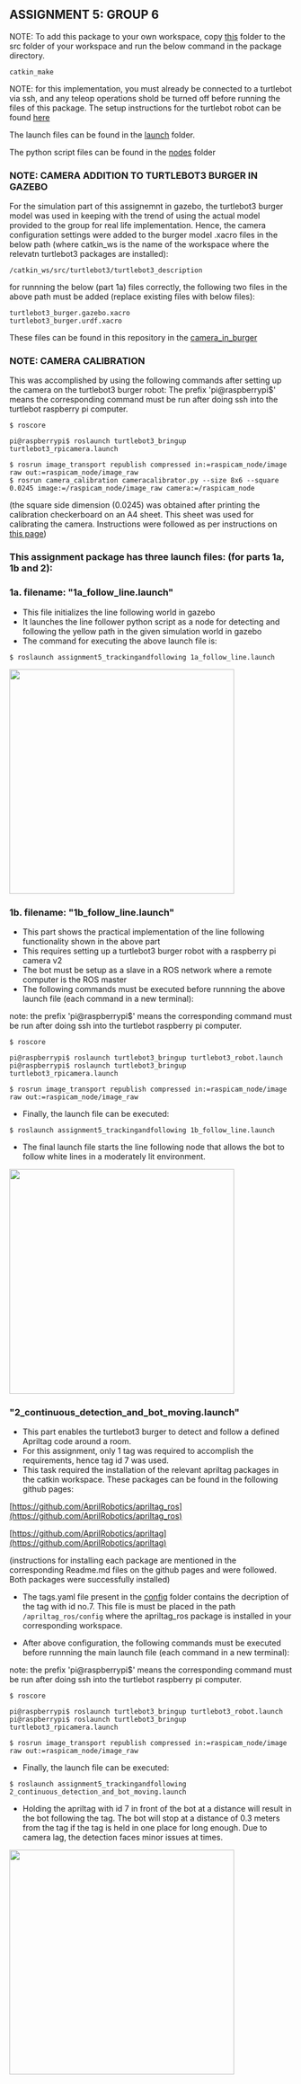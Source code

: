 ## ASSIGNMENT 5: GROUP 6

NOTE: To add this package to your own workspace, copy [this](https://github.com/shorane/ROS_Autonomous_TurtleBot/tree/master/AuE893_spring20_Shubham_Horane/src/assignment5_trackingandfollowing) folder to the src folder of your workspace and run the below command in the package directory.
```
catkin_make
```

NOTE: for this implementation, you must already be connected to a turtlebot via ssh, and any teleop operations shold be turned off before running the files of this package. The setup instructions for the turtlebot robot can be found [here](https://emanual.robotis.com/docs/en/platform/turtlebot3/overview/)

The launch files can be found in the [launch](https://github.com/shorane/ROS_Autonomous_TurtleBot/tree/master/AuE893_spring20_Shubham_Horane/src/assignment5_trackingandfollowing/launch) folder.

The python script files can be found in the [nodes](https://github.com/shorane/ROS_Autonomous_TurtleBot/tree/master/AuE893_spring20_Shubham_Horane/src/assignment5_trackingandfollowing/nodes) folder

### NOTE: CAMERA ADDITION TO TURTLEBOT3 BURGER IN GAZEBO

For the simulation part of this assignemnt in gazebo, the turtlebot3 burger model was used in keeping with the trend of using the actual model provided to the group for real life implementation. Hence, the camera configuration settings were added to the burger model .xacro files in the below path (where catkin_ws is the name of the workspace where the relevatn turtlebot3 packages are installed):
```
/catkin_ws/src/turtlebot3/turtlebot3_description
```
for runnning the below (part 1a) files correctly, the following two files in the above path must be added (replace existing files with below files):
```
turtlebot3_burger.gazebo.xacro
turtlebot3_burger.urdf.xacro
```
These files can be found in this repository in the [camera_in_burger](https://github.com/shorane/ROS_Autonomous_TurtleBot/tree/master/AuE893_spring20_Shubham_Horane/src/assignment5_trackingandfollowing/camera_in_burger)

### NOTE: CAMERA CALIBRATION

This was accomplished by using the following commands after setting up the camera on the turtlebot3 burger robot:
The prefix 'pi@raspberrypi$' means the corresponding command must be run after doing ssh into the turtlebot raspberry pi computer.
```
$ roscore
```
```
pi@raspberrypi$ roslaunch turtlebot3_bringup turtlebot3_rpicamera.launch
```
```
$ rosrun image_transport republish compressed in:=raspicam_node/image raw out:=raspicam_node/image_raw 
$ rosrun camera_calibration cameracalibrator.py --size 8x6 --square 0.0245 image:=/raspicam_node/image_raw camera:=/raspicam_node
```
(the square side dimension (0.0245) was obtained after printing the calibration checkerboard on an A4 sheet. This sheet was used for calibrating the camera. Instructions were followed as per instructions on [this page](http://wiki.ros.org/camera_calibration))

### This assignment package has three launch files: (for parts 1a, 1b and 2):

### 1a. filename: "1a_follow_line.launch"

- This file initializes the line following world in gazebo
- It launches the line follower python script as a node for detecting and following the yellow path in the given simulation world in gazebo
- The command for executing the above launch file is:
```
$ roslaunch assignment5_trackingandfollowing 1a_follow_line.launch 
```
<img src="https://github.com/shorane/ROS_Autonomous_TurtleBot/blob/master/AuE893_spring20_Shubham_Horane/src/assignment5_trackingandfollowing/videos/AuE893-Assignment-5-Part-1a-Line.gif" height="400" />

### 1b. filename: "1b_follow_line.launch"

- This part shows the practical implementation of the line following functionality shown in the above part
- This requires setting up a turtlebot3 burger robot with a raspberry pi camera v2 
- The bot must be setup as a slave in a ROS network where a remote computer is the ROS master
- The following commands must be executed before runnning the above launch file (each command in a new terminal):

note: the prefix 'pi@raspberrypi$' means the corresponding command must be run after doing ssh into the turtlebot raspberry pi computer.
```
$ roscore
```
```
pi@raspberrypi$ roslaunch turtlebot3_bringup turtlebot3_robot.launch
pi@raspberrypi$ roslaunch turtlebot3_bringup turtlebot3_rpicamera.launch
```
```
$ rosrun image_transport republish compressed in:=raspicam_node/image raw out:=raspicam_node/image_raw
```
- Finally, the launch file can be executed: 
```
$ roslaunch assignment5_trackingandfollowing 1b_follow_line.launch 
```
- The final launch file starts the line following node that allows the bot to follow white lines in a moderately lit environment.
<img src="https://github.com/shorane/ROS_Autonomous_TurtleBot/blob/master/AuE893_spring20_Shubham_Horane/src/assignment5_trackingandfollowing/videos/TB-line-follower.gif" height="400" />

### "2_continuous_detection_and_bot_moving.launch"

- This part enables the turtlebot3 burger to detect and follow a defined Apriltag code around a room.
- For this assignment, only 1 tag was required to accomplish the requirements, hence tag id 7 was used.
- This task required the installation of the relevant apriltag packages in the catkin workspace. These packages can be found in the following github pages:

[https://github.com/AprilRobotics/apriltag_ros](https://github.com/AprilRobotics/apriltag_ros)

[https://github.com/AprilRobotics/apriltag](https://github.com/AprilRobotics/apriltag)

(instructions for installing each package are mentioned in the corresponding Readme.md files on the github pages and were followed. Both packages were successfully installed)

- The tags.yaml file present in the [config](https://github.com/shorane/ROS_Autonomous_TurtleBot/tree/master/AuE893_spring20_Shubham_Horane/src/assignment5_trackingandfollowing/config) folder contains the decription of the tag with id no.7. This file is must be placed in the path ```/apriltag_ros/config``` where the apriltag_ros package is installed in your corresponding workspace.

- After above configuration, the following commands must be executed before runnning the main launch file (each command in a new terminal):

note: the prefix 'pi@raspberrypi$' means the corresponding command must be run after doing ssh into the turtlebot raspberry pi computer.
```
$ roscore
```
```
pi@raspberrypi$ roslaunch turtlebot3_bringup turtlebot3_robot.launch
pi@raspberrypi$ roslaunch turtlebot3_bringup turtlebot3_rpicamera.launch
```
```
$ rosrun image_transport republish compressed in:=raspicam_node/image raw out:=raspicam_node/image_raw
```
- Finally, the launch file can be executed: 
```
$ roslaunch assignment5_trackingandfollowing 2_continuous_detection_and_bot_moving.launch 
```
- Holding the apriltag with id 7 in front of the bot at a distance will result in the bot following the tag. The bot will stop at a distance of 0.3 meters from the tag if the tag is held in one place for long enough. Due to camera lag, the detection faces minor issues at times.
<img src="https://github.com/shorane/ROS_Autonomous_TurtleBot/blob/master/AuE893_spring20_Shubham_Horane/src/assignment5_trackingandfollowing/videos/TB_apriltag.gif" height="400" />
